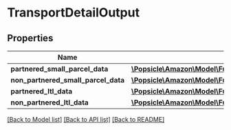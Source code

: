 # TransportDetailOutput

## Properties
Name | Type | Description | Notes
------------ | ------------- | ------------- | -------------
**partnered_small_parcel_data** | [**\Popsicle\Amazon\Model\FulfillmentInboundV0\PartneredSmallParcelDataOutput**](PartneredSmallParcelDataOutput.md) |  | [optional] 
**non_partnered_small_parcel_data** | [**\Popsicle\Amazon\Model\FulfillmentInboundV0\NonPartneredSmallParcelDataOutput**](NonPartneredSmallParcelDataOutput.md) |  | [optional] 
**partnered_ltl_data** | [**\Popsicle\Amazon\Model\FulfillmentInboundV0\PartneredLtlDataOutput**](PartneredLtlDataOutput.md) |  | [optional] 
**non_partnered_ltl_data** | [**\Popsicle\Amazon\Model\FulfillmentInboundV0\NonPartneredLtlDataOutput**](NonPartneredLtlDataOutput.md) |  | [optional] 

[[Back to Model list]](../../README.md#documentation-for-models) [[Back to API list]](../../README.md#documentation-for-api-endpoints) [[Back to README]](../../README.md)

